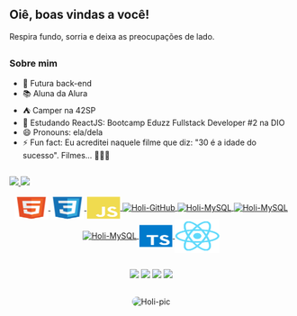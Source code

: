 ## Oiê, boas vindas a você! 
Respira fundo, sorria e deixa as preocupações de lado. 
##
### Sobre mim
- 🔭 Futura back-end
- 📚 Aluna da Alura
- ⛺ Camper na 42SP
- 🌱 Estudando ReactJS: Bootcamp Eduzz Fullstack Developer #2 na DIO
- 😄 Pronouns: ela/dela
- ⚡ Fun fact: Eu acreditei naquele filme que diz: "30 é a idade do sucesso". Filmes... 🤦🏻‍♀️
##
<div style="display: inline_block" >
  <a href="https://github.com/holivane">
  <img height="180em" src="https://github-readme-stats.vercel.app/api?username=holivane&show_icons=true&theme=dracula&include_all_commits=true&count_private=true"/>
  <img height="180em" src="https://github-readme-stats.vercel.app/api/top-langs/?username=holivane&layout=compact&langs_count=7&theme=dracula"/>
</div>
  
  <div align="center" style="display: inline_block"><br>
    <img align="center" alt="Holi-HTML" height="40" width="60" src="https://raw.githubusercontent.com/devicons/devicon/master/icons/html5/html5-original.svg">
    <img align="center" alt="Holi-CSS" height="40" width="60" src="https://raw.githubusercontent.com/devicons/devicon/master/icons/css3/css3-original.svg">
    <img align="center" alt="Holi-Js" height="40" width="60" src="https://raw.githubusercontent.com/devicons/devicon/master/icons/javascript/javascript-plain.svg">
    <img align="center" alt="Holi-GitHub" height="40" width="60" src="https://cdn.jsdelivr.net/gh/devicons/devicon/icons/github/github-original-wordmark.svg">
    <img align="center" alt="Holi-MySQL" height="40" width="60" src="https://cdn.jsdelivr.net/gh/devicons/devicon/icons/mysql/mysql-plain.svg">
    <img align="center" alt="Holi-MySQL" height="40" width="60" src="https://cdn.jsdelivr.net/gh/devicons/devicon/icons/nodejs/nodejs-plain.svg">
    <img align="center" alt="Holi-MySQL" height="40" width="60" src="https://cdn.jsdelivr.net/gh/devicons/devicon/icons/npm/npm-original-wordmark.svg">
    <img align="center" alt="Holi-Ts" height="40" width="60" src="https://raw.githubusercontent.com/devicons/devicon/master/icons/typescript/typescript-plain.svg">
    <img align="center" alt="Holi-React" height="60" width="80" src="https://raw.githubusercontent.com/devicons/devicon/master/icons/react/react-original.svg">
</div>
  
     
<!--    
  <img align="center" alt="Holi-Linux" height="60" width="80" src="https://cdn.jsdelivr.net/gh/devicons/devicon/icons/linux/linux-original.svg">
  
  <img align="center" alt="Holi-Python" height="60" width="80" src="https://raw.githubusercontent.com/devicons/devicon/master/icons/python/python-original.svg">
  <img align="center" alt="Holi-Csharp" height="60" width="80" src="https://raw.githubusercontent.com/devicons/devicon/master/icons/csharp/csharp-original.svg">
-->
  
##
  
  <div align="center">
  <a href="https://www.twitch.tv/nane_holi" target="_blank"><img src="https://img.shields.io/badge/Twitch-9146FF?style=for-the-badge&logo=twitch&logoColor=white" target="_blank"></a>
 <a href="https://discord.gg/holivane" target="_blank"><img src="https://img.shields.io/badge/Discord-7289DA?style=for-the-badge&logo=discord&logoColor=white" target="_blank"></a> 
  <a href = "mailto:holivane@gmail.com"><img src="https://img.shields.io/badge/-Gmail-%23333?style=for-the-badge&logo=gmail&logoColor=white" target="_blank"></a>
  <a href="https://www.linkedin.com/in/holivaneholanda" target="_blank"><img src="https://img.shields.io/badge/-LinkedIn-%230077B5?style=for-the-badge&logo=linkedin&logoColor=white" target="_blank"></a> 
</div>  
  
## 
  
<div align="center" style="display: inline_block" >
<img aling="center" alt="Holi-pic" height="200" style="border-radius:100px;" src="https://i.picasion.com/pic91/303b6ca8e079f5a4bdde73781719660d.gif">
</div> <br>
  

  
  <!-- 
  <a href="https://www.youtube.com/channel/UCoOLVaMTUQcjf1KgZiqp6aw" target="_blank"><img src="https://img.shields.io/badge/YouTube-FF0000?style=for-the-badge&logo=youtube&logoColor=white" target="_blank"></a>




-->
    
    
